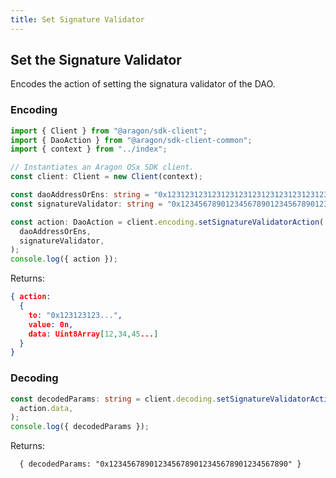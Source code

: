 ```yaml
---
title: Set Signature Validator
---
```


## Set the Signature Validator

Encodes the action of setting the signatura validator of the DAO.

### Encoding

```ts
import { Client } from "@aragon/sdk-client";
import { DaoAction } from "@aragon/sdk-client-common";
import { context } from "../index";

// Instantiates an Aragon OSx SDK client.
const client: Client = new Client(context);

const daoAddressOrEns: string = "0x123123123123123123123123123123123123";
const signatureValidator: string = "0x1234567890123456789012345678901234567890";

const action: DaoAction = client.encoding.setSignatureValidatorAction(
  daoAddressOrEns,
  signatureValidator,
);
console.log({ action });
```


Returns:

```json
{ action:
  {
    to: "0x123123123...",
    value: 0n,
    data: Uint8Array[12,34,45...]
  }
}
```

### Decoding

```ts
const decodedParams: string = client.decoding.setSignatureValidatorAction(
  action.data,
);
console.log({ decodedParams });
```


Returns:

```
  { decodedParams: "0x1234567890123456789012345678901234567890" }
```